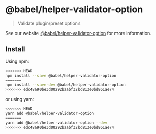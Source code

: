 # @babel/helper-validator-option

> Validate plugin/preset options

See our website [@babel/helper-validator-option](https://babeljs.io/docs/en/babel-helper-validator-option) for more information.

## Install

Using npm:

```sh
<<<<<<< HEAD
npm install --save @babel/helper-validator-option
=======
npm install --save-dev @babel/helper-validator-option
>>>>>>> edc48a90be3d00292baabf32bd813e0bd861ae74
```

or using yarn:

```sh
<<<<<<< HEAD
yarn add @babel/helper-validator-option
=======
yarn add @babel/helper-validator-option --dev
>>>>>>> edc48a90be3d00292baabf32bd813e0bd861ae74
```
